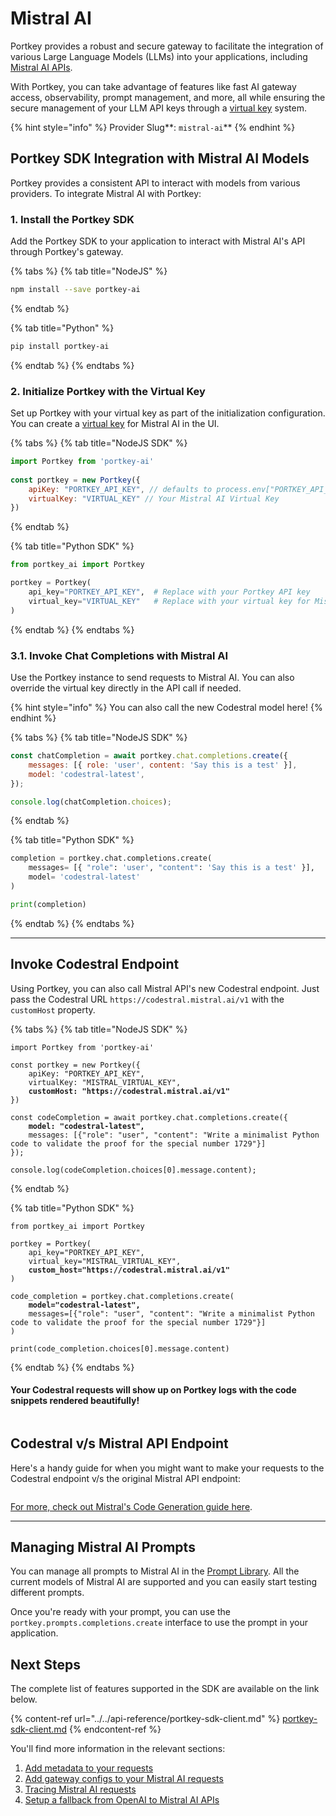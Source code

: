 # Mistral AI

Portkey provides a robust and secure gateway to facilitate the integration of various Large Language Models (LLMs) into your applications, including [Mistral AI APIs](https://docs.mistral.ai/api/).

With Portkey, you can take advantage of features like fast AI gateway access, observability, prompt management, and more, all while ensuring the secure management of your LLM API keys through a [virtual key](../../product/ai-gateway-streamline-llm-integrations/virtual-keys/) system.

{% hint style="info" %}
Provider Slug**: **<mark style="color:blue;">**`mistral-ai`**</mark>
{% endhint %}

## Portkey SDK Integration with Mistral AI Models

Portkey provides a consistent API to interact with models from various providers. To integrate Mistral AI with Portkey:

### **1. Install the Portkey SDK**

Add the Portkey SDK to your application to interact with Mistral AI's API through Portkey's gateway.

{% tabs %}
{% tab title="NodeJS" %}
```bash
npm install --save portkey-ai
```
{% endtab %}

{% tab title="Python" %}
```bash
pip install portkey-ai
```
{% endtab %}
{% endtabs %}

### **2. Initialize Portkey with the Virtual Key**

Set up Portkey with your virtual key as part of the initialization configuration. You can create a [virtual key](../../product/ai-gateway-streamline-llm-integrations/virtual-keys/) for Mistral AI in the UI.

{% tabs %}
{% tab title="NodeJS SDK" %}
```javascript
import Portkey from 'portkey-ai'
 
const portkey = new Portkey({
    apiKey: "PORTKEY_API_KEY", // defaults to process.env["PORTKEY_API_KEY"]
    virtualKey: "VIRTUAL_KEY" // Your Mistral AI Virtual Key
})
```
{% endtab %}

{% tab title="Python SDK" %}
```python
from portkey_ai import Portkey

portkey = Portkey(
    api_key="PORTKEY_API_KEY",  # Replace with your Portkey API key
    virtual_key="VIRTUAL_KEY"   # Replace with your virtual key for Mistral AI
)
```
{% endtab %}
{% endtabs %}

### **3.1. Invoke Chat Completions with** Mistral AI

Use the Portkey instance to send requests to Mistral AI. You can also override the virtual key directly in the API call if needed.

{% hint style="info" %}
You can also call the new Codestral model here!
{% endhint %}

{% tabs %}
{% tab title="NodeJS SDK" %}
```javascript
const chatCompletion = await portkey.chat.completions.create({
    messages: [{ role: 'user', content: 'Say this is a test' }],
    model: 'codestral-latest',
});

console.log(chatCompletion.choices);
```
{% endtab %}

{% tab title="Python SDK" %}
```python
completion = portkey.chat.completions.create(
    messages= [{ "role": 'user', "content": 'Say this is a test' }],
    model= 'codestral-latest'
)

print(completion)
```
{% endtab %}
{% endtabs %}

***

## Invoke Codestral Endpoint

Using Portkey, you can also call Mistral API's new Codestral endpoint. Just pass the Codestral URL `https://codestral.mistral.ai/v1` with the `customHost` property.

{% tabs %}
{% tab title="NodeJS SDK" %}
<pre class="language-javascript"><code class="lang-javascript">import Portkey from 'portkey-ai'
 
const portkey = new Portkey({
    apiKey: "PORTKEY_API_KEY",
    virtualKey: "MISTRAL_VIRTUAL_KEY",
<strong>    customHost: "https://codestral.mistral.ai/v1"
</strong>})

const codeCompletion = await portkey.chat.completions.create({
<strong>    model: "codestral-latest",
</strong>    messages: [{"role": "user", "content": "Write a minimalist Python code to validate the proof for the special number 1729"}]
});

console.log(codeCompletion.choices[0].message.content);
</code></pre>
{% endtab %}

{% tab title="Python SDK" %}
<pre class="language-python"><code class="lang-python">from portkey_ai import Portkey

portkey = Portkey(
    api_key="PORTKEY_API_KEY", 
    virtual_key="MISTRAL_VIRTUAL_KEY",
<strong>    custom_host="https://codestral.mistral.ai/v1"
</strong>)

code_completion = portkey.chat.completions.create(
<strong>    model="codestral-latest",
</strong>    messages=[{"role": "user", "content": "Write a minimalist Python code to validate the proof for the special number 1729"}]
)

print(code_completion.choices[0].message.content)
</code></pre>
{% endtab %}
{% endtabs %}

#### Your Codestral requests will show up on Portkey logs with the code snippets rendered beautifully!

<figure><img src="../../.gitbook/assets/CleanShot 2024-05-29 at 23.16.22@2x.png" alt=""><figcaption></figcaption></figure>

## Codestral v/s Mistral API Endpoint

Here's a handy guide for when you might want to make your requests to the Codestral endpoint v/s the original Mistral API endpoint:

<figure><img src="../../.gitbook/assets/CleanShot 2024-05-30 at 08.07.22@2x.png" alt=""><figcaption></figcaption></figure>

[For more, check out Mistral's Code Generation guide here](https://docs.mistral.ai/capabilities/code\_generation/#operation/listModels).

***

## Managing Mistral AI Prompts

You can manage all prompts to Mistral AI in the [Prompt Library](../../product/prompt-library.md). All the current models of Mistral AI are supported and you can easily start testing different prompts.

Once you're ready with your prompt, you can use the `portkey.prompts.completions.create` interface to use the prompt in your application.

## Next Steps

The complete list of features supported in the SDK are available on the link below.

{% content-ref url="../../api-reference/portkey-sdk-client.md" %}
[portkey-sdk-client.md](../../api-reference/portkey-sdk-client.md)
{% endcontent-ref %}

You'll find more information in the relevant sections:

1. [Add metadata to your requests](../../product/observability-modern-monitoring-for-llms/metadata.md)
2. [Add gateway configs to your Mistral AI](../../product/ai-gateway-streamline-llm-integrations/configs.md)[ requests](../../product/ai-gateway-streamline-llm-integrations/configs.md)
3. [Tracing Mistral AI requests](../../product/observability-modern-monitoring-for-llms/traces.md)
4. [Setup a fallback from OpenAI to Mistral AI APIs](../../product/ai-gateway-streamline-llm-integrations/fallbacks.md)
